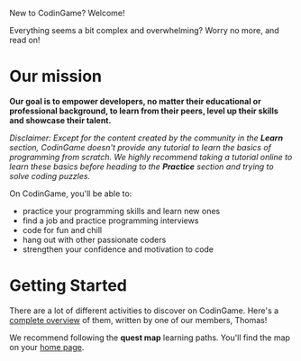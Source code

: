 New to CodinGame? Welcome!

Everything seems a bit complex and overwhelming? Worry no more, and read on!

# Our mission

**Our goal is to empower developers, no matter their educational or professional background, to learn from their peers, level up their skills and showcase their talent.**

_Disclaimer: Except for the content created by the community in the **Learn** section, CodinGame doesn't provide any tutorial to learn the basics of programming from scratch. We highly recommend taking a tutorial online to learn these basics before heading to the **Practice** section and trying to solve coding puzzles._

On CodinGame, you'll be able to:

- practice your programming skills and learn new ones
- find a job and practice programming interviews
- code for fun and chill
- hang out with other passionate coders
- strengthen your confidence and motivation to code

# Getting Started

There are a lot of different activities to discover on CodinGame. Here's a [complete overview](https://virtual-atom.com/codingame/introduction/) of them, written by one of our members, Thomas!

We recommend following the **quest map** learning paths. You'll find the map on your [home page](https://www.codingame.com/home).